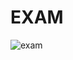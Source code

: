 # EXAM
![exam](https://user-images.githubusercontent.com/116212206/200955536-09c19347-8094-4d58-a4a4-48d927bc561c.png)

